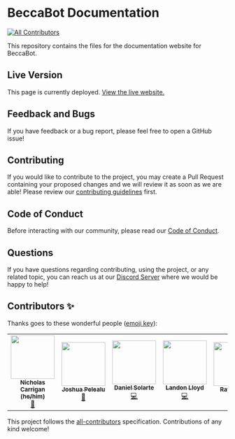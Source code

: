 # BeccaBot Documentation
<!-- ALL-CONTRIBUTORS-BADGE:START - Do not remove or modify this section -->
[![All Contributors](https://img.shields.io/badge/all_contributors-5-orange.svg?style=flat-square)](#contributors-)
<!-- ALL-CONTRIBUTORS-BADGE:END -->

This repository contains the files for the documentation website for BeccaBot.

## Live Version

This page is currently deployed. [View the live website.](https://www.nhcarrigan.com/BeccaBot-documentation)

## Feedback and Bugs

If you have feedback or a bug report, please feel free to open a GitHub issue!

## Contributing

If you would like to contribute to the project, you may create a Pull Request containing your proposed changes and we will review it as soon as we are able! Please review our [contributing guidelines](CONTRIBUTING.md) first.

## Code of Conduct

Before interacting with our community, please read our [Code of Conduct](CODE_OF_CONDUCT.md).

## Questions

If you have questions regarding contributing, using the project, or any related topic, you can reach us at our [Discord Server](https://discord.gg/yMBWgETTJu) where we would be happy to help!

## Contributors ✨

Thanks goes to these wonderful people ([emoji key](https://allcontributors.org/docs/en/emoji-key)):

<!-- ALL-CONTRIBUTORS-LIST:START - Do not remove or modify this section -->
<!-- prettier-ignore-start -->
<!-- markdownlint-disable -->
<table>
  <tr>
    <td align="center"><a href="http://www.nhcarrigan.com"><img src="https://avatars1.githubusercontent.com/u/63889819?v=4" width="100px;" alt=""/><br /><sub><b>Nicholas Carrigan (he/him)</b></sub></a><br /><a href="#projectManagement-nhcarrigan" title="Project Management">📆</a></td>
    <td align="center"><a href="http://catalactics.now.sh"><img src="https://avatars1.githubusercontent.com/u/45566099?v=4" width="100px;" alt=""/><br /><sub><b>Joshua Pelealu</b></sub></a><br /><a href="#design-JoshuaPelealu" title="Design">🎨</a></td>
    <td align="center"><a href="https://www.danielsolartech.com/"><img src="https://avatars2.githubusercontent.com/u/66956234?v=4" width="100px;" alt=""/><br /><sub><b>Daniel Solarte</b></sub></a><br /><a href="https://github.com/nhcarrigan/BeccaBot-documentation/commits?author=danielsolartech" title="Code">💻</a></td>
    <td align="center"><a href="http://landonlloyd.github.io"><img src="https://avatars0.githubusercontent.com/u/65516863?v=4" width="100px;" alt=""/><br /><sub><b>Landon Lloyd</b></sub></a><br /><a href="https://github.com/nhcarrigan/BeccaBot-documentation/commits?author=LandonLloyd" title="Code">💻</a></td>
    <td align="center"><a href="https://github.com/SKULLXL"><img src="https://avatars3.githubusercontent.com/u/68315325?v=4" width="100px;" alt=""/><br /><sub><b>Rayn Islam</b></sub></a><br /><a href="https://github.com/nhcarrigan/BeccaBot-documentation/issues?q=author%3ASKULLXL" title="Bug reports">🐛</a> <a href="#design-SKULLXL" title="Design">🎨</a></td>
  </tr>
</table>

<!-- markdownlint-enable -->
<!-- prettier-ignore-end -->
<!-- ALL-CONTRIBUTORS-LIST:END -->

This project follows the [all-contributors](https://github.com/all-contributors/all-contributors) specification. Contributions of any kind welcome!